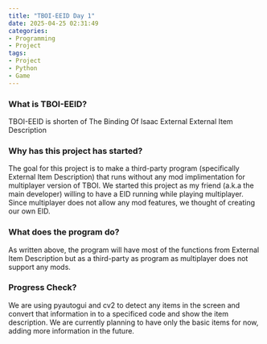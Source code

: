 ```yaml
---
title: "TBOI-EEID Day 1"
date: 2025-04-25 02:31:49
categories:
- Programming
- Project
tags:
- Project
- Python
- Game
---
```


### What is TBOI-EEID?
TBOI-EEID is shorten of The Binding Of Isaac External External Item Description

### Why has this project has started?
The goal for this project is to make a third-party program (specifically External Item Description) that runs without any mod implimentation for multiplayer version of TBOI.
We started this project as my friend (a.k.a the main developer) willing to have a EID running while playing multiplayer. Since multiplayer does not allow any mod features, 
we thought of creating our own EID.

### What does the program do?
As written above, the program will have most of the functions from External Item Description but as a third-party as program as multiplayer does not support any mods.

### Progress Check?
We are using pyautogui and cv2 to detect any items in the screen and convert that information in to a specificed code and show the item description. 
We are currently planning to have only the basic items for now, adding more information in the future.
